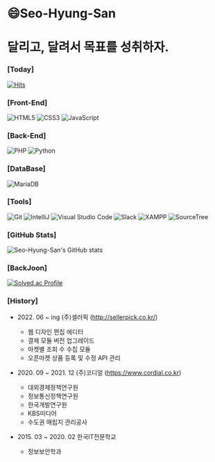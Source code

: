 # 😄Seo-Hyung-San 
# 달리고, 달려서 목표를 성취하자.

### [Today]
[![Hits](https://hits.seeyoufarm.com/api/count/incr/badge.svg?url=https%3A%2F%2Fgithub.com%2FSeo-Hyung-San%2FSeo-Hyung-San&count_bg=%2379C83D&title_bg=%23555555&icon=&icon_color=%23E7E7E7&title=hits&edge_flat=false)](https://hits.seeyoufarm.com)

### [Front-End]
![HTML5](https://img.shields.io/badge/HTML5-E34F26.svg?&style=for-the-badge&logo=HTML5&logoColor=white)
![CSS3](https://img.shields.io/badge/CSS3-1572B6.svg?&style=for-the-badge&logo=CSS3&logoColor=white)
![JavaScript](https://img.shields.io/badge/JavaScript-F7DF1E.svg?&style=for-the-badge&logo=JavaScript&logoColor=white)

### [Back-End]
![PHP](https://img.shields.io/badge/PHP-4479A1.svg?&style=for-the-badge&logo=PHP&logoColor=white)
![Python](https://img.shields.io/badge/Python-black?style=for-the-badge&logo=Python&logoColor=white)

### [DataBase]
![MariaDB](https://img.shields.io/badge/MariaDB-003545.svg?&style=for-the-badge&logo=MariaDB&logoColor=white)

### [Tools]
![Git](https://img.shields.io/badge/Git-F05032.svg?&style=for-the-badge&logo=Git&logoColor=white)
![IntelliJ](https://img.shields.io/badge/IntelliJ-000000.svg?&style=for-the-badge&logo=IntelliJ%20IDEA&logoColor=white)
![Visual Studio Code](https://img.shields.io/badge/Visual%20Studio%20Code-007ACC.svg?&style=for-the-badge&logo=Visual%20Studio%20Code&logoColor=white)
![Slack](https://img.shields.io/badge/Slack-4A154B.svg?&style=for-the-badge&logo=Slack&logoColor=white)
![XAMPP](https://img.shields.io/badge/XAMPP-FB7A24.svg?&style=for-the-badge&logo=XAMPP&logoColor=white)
![SourceTree](https://img.shields.io/badge/Sourcetree-black?style=for-the-badge&logo=Sourcetree&logoColor=white)

### [GitHub Stats]
![Seo-Hyung-San's GitHub stats](https://github-readme-stats.vercel.app/api?username=Seo-Hyung-San&show_icons=true&theme=dracula)

### [BackJoon]
[![Solved.ac Profile](http://mazassumnida.wtf/api/v2/generate_badge?boj=phoshop_by)](https://solved.ac/phoshop_by/)

### [History]
- 2022\. 06 ~ ing (주)셀러픽 (http://sellerpick.co.kr/)
  - 웹 디자인 편집 에디터
  - 결제 모듈 버전 업그레이드
  - 마켓별 조회 수 수집 모듈
  - 오픈마켓 상품 등록 및 수정 API 관리

- 2020\. 09 ~ 2021. 12 (주)코디얼 (https://www.cordial.co.kr)
  - 대외경제정책연구원
  - 정보통신정책연구원
  - 한국개발연구원
  - KBS미디어
  - 수도권 매립지 관리공사
  
- 2015\. 03 ~ 2020. 02 한국IT전문학교
  - 정보보안학과
